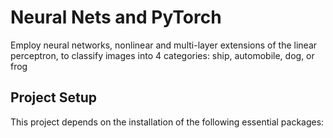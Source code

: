 # Neural Nets and PyTorch

Employ neural networks, nonlinear and multi-layer extensions of the linear perceptron, to classify images into 4 categories:
ship, automobile, dog, or frog

## Project Setup
This project depends on the installation of the following essential packages: